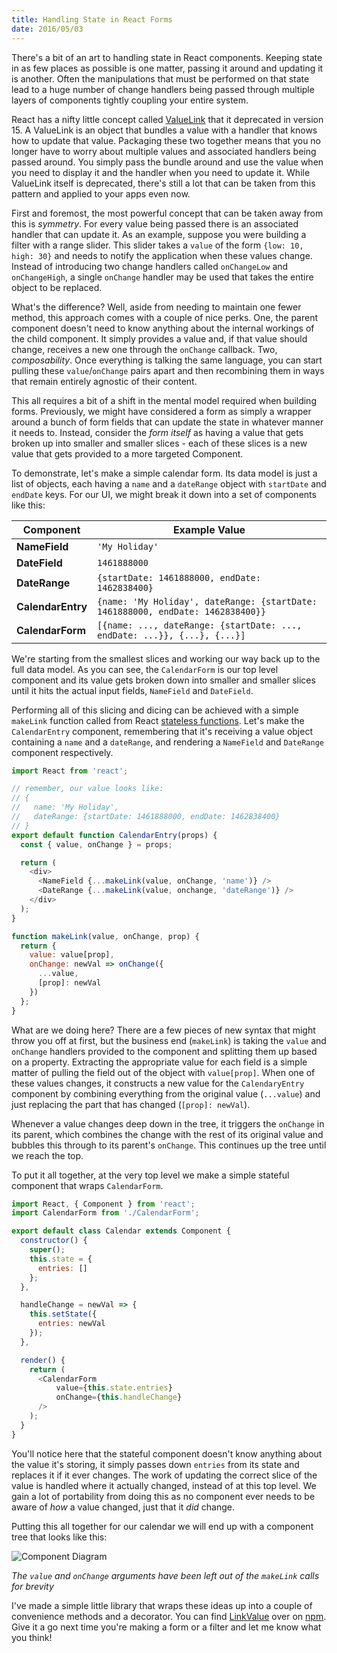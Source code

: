 ```yaml
---
title: Handling State in React Forms
date: 2016/05/03
---
```

There's a bit of an art to handling state in React components. Keeping state in as few places as possible is one matter, passing it around and updating it is another. Often the manipulations that must be performed on that state lead to a huge number of change handlers being passed through multiple layers of components tightly coupling your entire system.

React has a nifty little concept called [ValueLink](https://facebook.github.io/react/docs/two-way-binding-helpers.html) that it deprecated in version 15. A ValueLink is an object that bundles a value with a handler that knows how to update that value. Packaging these two together means that you no longer have to worry about multiple values and associated handlers being passed around. You simply pass the bundle around and use the value when you need to display it and the handler when you need to update it. While ValueLink itself is deprecated, there's still a lot that can be taken from this pattern and applied to your apps even now.

First and foremost, the most powerful concept that can be taken away from this is _symmetry_. For every value being passed there is an associated handler that can update it. As an example, suppose you were building a filter with a range slider. This slider takes a `value` of the form `{low: 10, high: 30}` and needs to notify the application when these values change. Instead of introducing two change handlers called `onChangeLow` and `onChangeHigh`, a single `onChange` handler may be used that takes the entire object to be replaced.

What's the difference? Well, aside from needing to maintain one fewer method, this approach comes with a couple of nice perks. One, the parent component doesn't need to know anything about the internal workings of the child component. It simply provides a value and, if that value should change, receives a new one through the `onChange` callback. Two, _composability_. Once everything is talking the same language, you can start pulling these `value`/`onChange` pairs apart and then recombining them in ways that remain entirely agnostic of their content.

This all requires a bit of a shift in the mental model required when building forms. Previously, we might have considered a form as simply a wrapper around a bunch of form fields that can update the state in whatever manner it needs to. Instead, consider the _form itself_ as having a value that gets broken up into smaller and smaller slices - each of these slices is a new value that gets provided to a more targeted Component.

To demonstrate, let's make a simple calendar form. Its data model is just a list of objects, each having a `name` and a `dateRange` object with `startDate` and `endDate` keys. For our UI, we might break it down into a set of components like this:

| Component | Example Value |
|---|---|
| **NameField** | `'My Holiday'` |
| **DateField** | `1461888000` |
| **DateRange** | `{startDate: 1461888000, endDate: 1462838400}` |
| **CalendarEntry** | `{name: 'My Holiday', dateRange: {startDate: 1461888000, endDate: 1462838400}}` |
| **CalendarForm** | `[{name: ..., dateRange: {startDate: ..., endDate: ...}}, {...}, {...}]` |

We're starting from the smallest slices and working our way back up to the full data model.  As you can see, the `CalendarForm` is our top level component and its value gets broken down into smaller and smaller slices until it hits the actual input fields, `NameField` and `DateField`.

Performing all of this slicing and dicing can be achieved with a simple `makeLink` function called from React [stateless functions](https://facebook.github.io/react/docs/reusable-components.html#stateless-functions). Let's make the `CalendarEntry` component, remembering that it's receiving a value object containing a `name` and a `dateRange`, and rendering a `NameField` and `DateRange` component respectively.

```javascript
import React from 'react';

// remember, our value looks like:
// {
//   name: 'My Holiday',
//   dateRange: {startDate: 1461888000, endDate: 1462838400}
// }
export default function CalendarEntry(props) {
  const { value, onChange } = props;

  return (
    <div>
      <NameField {...makeLink(value, onChange, 'name')} />
      <DateRange {...makeLink(value, onchange, 'dateRange')} />
    </div>
  );
}

function makeLink(value, onChange, prop) {
  return {
    value: value[prop],
    onChange: newVal => onChange({
      ...value,
      [prop]: newVal
    })
  };
}
```

What are we doing here? There are a few pieces of new syntax that might throw you off at first, but the business end (`makeLink`) is taking the `value` and `onChange` handlers provided to the component and splitting them up based on a property. Extracting the appropriate value for each field is a simple matter of pulling the field out of the object with `value[prop]`. When one of these values changes, it constructs a new value for the `CalendaryEntry` component by combining everything from the original value (`...value`) and just replacing the part that has changed (`[prop]: newVal`).

Whenever a value changes deep down in the tree, it triggers the `onChange` in its parent, which combines the change with the rest of its original value and bubbles this through to its parent's `onChange`. This continues up the tree until we reach the top.

To put it all together, at the very top level we make a simple stateful component that wraps `CalendarForm`.

```javascript
import React, { Component } from 'react';
import CalendarForm from './CalendarForm';

export default class Calendar extends Component {
  constructor() {
    super();
    this.state = {
      entries: []
    };
  },

  handleChange = newVal => {
    this.setState({
      entries: newVal
    });
  },

  render() {
    return (
      <CalendarForm
          value={this.state.entries}
          onChange={this.handleChange}
      />
    );
  }
}
```

You'll notice here that the stateful component doesn't know anything about the value it's storing, it simply passes down `entries` from its state and replaces it if it ever changes. The work of updating the correct slice of the value is handled where it actually changed, instead of at this top level. We gain a lot of portability from doing this as no component ever needs to be aware of _how_ a value changed, just that it _did_ change.

Putting this all together for our calendar we will end up with a component tree that looks like this:

![Component Diagram](/ReactState.svg)

_The `value` and `onChange` arguments have been left out of the `makeLink` calls for brevity_

I've made a simple little library that wraps these ideas up into a couple of convenience methods and a decorator. You can find [LinkValue](https://github.com/drewschrauf/link-value) over on [npm](https://www.npmjs.com/package/link-value). Give it a go next time you're making a form or a filter and let me know what you think!
